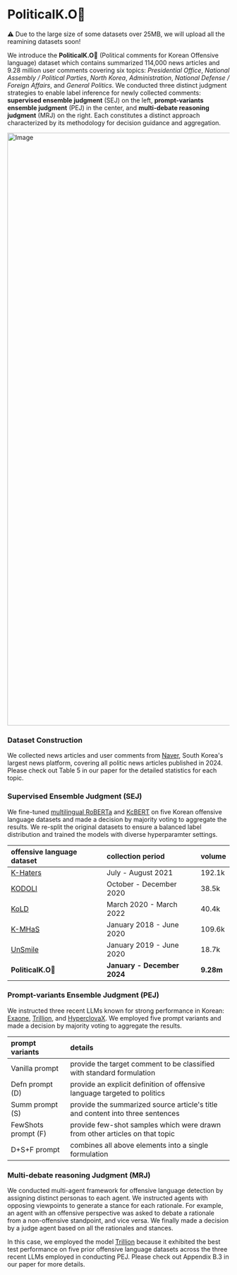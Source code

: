 # PoliticalK.O🥊

⚠️ Due to the large size of some datasets over 25MB, we will upload all the reamining datasets soon!

We introduce the **PoliticalK.O**🥊 (Political comments for Korean Offensive language) dataset which contains summarized 114,000 news articles and 9.28 million user comments covering six topics: _Presidential Office_, _National Assembly / Political Parties_, _North Korea_, _Administration_, _National Defense / Foreign Affairs_, and _General Politics_. We conducted three distinct judgment strategies to enable label inference for newly collected comments: **supervised ensemble judgment** (SEJ) on the left, **prompt-variants ensemble judgment** (PEJ) in the center, and **multi-debate reasoning judgment** (MRJ) on the right. Each constitutes a distinct approach characterized by its methodology for decision guidance and aggregation.

<img width="1342" alt="Image" src="https://github.com/user-attachments/assets/ca2e5dd4-a633-4a0c-bc80-f4cd8042053e" />


### Dataset Construction
We collected news articles and user comments from [Naver](https://news.naver.com/section/100), South Korea's largest news platform, covering all politic news articles published in 2024. Please check out Table 5 in our paper for the detailed statistics for each topic.


### Supervised Ensemble Judgment (SEJ)
We fine-tuned [multilingual RoBERTa](https://huggingface.co/FacebookAI/xlm-roberta-base) and [KcBERT](https://huggingface.co/beomi/kcbert-base) on five Korean offensive language datasets and made a decision by majority voting to aggregate the results. We re-split the original datasets to ensure a balanced label distribution and trained the models with diverse hyperparamter settings.

|offensive language dataset|collection period|volume|
|:---|:---|:---|
|[K-Haters](https://github.com/ssu-humane/K-HATERS?tab=readme-ov-file)|July - August 2021|192.1k|
|[KODOLI](https://github.com/cardy20/KODOLI/tree/main)|October - December 2020|38.5k|
|[KoLD](https://github.com/boychaboy/KOLD)|March 2020 - March 2022|40.4k|
|[K-MHaS](https://github.com/adlnlp/K-MHaS)|January 2018 - June 2020|109.6k|
|[UnSmile](https://github.com/smilegate-ai/korean_unsmile_dataset)|January 2019 - June 2020|18.7k|
|**PoliticalK.O**🥊|**January - December 2024**|**9.28m**|


### Prompt-variants Ensemble Judgment (PEJ)
We instructed three recent LLMs known for strong performance in Korean: [Exaone](https://huggingface.co/LGAI-EXAONE/EXAONE-3.5-7.8B-Instruct), [Trillion](https://huggingface.co/trillionlabs/Trillion-7B-preview), and [HyperclovaX](https://huggingface.co/naver-hyperclovax/HyperCLOVAX-SEED-Text-Instruct-1.5B). We employed five prompt variants and made a decision by majority voting to aggregate the results.

|prompt variants|details|
|:---|:---|
|Vanilla prompt|provide the target comment to be classified with standard formulation|
|Defn prompt (D)|provide an explicit definition of offensive language targeted to politics|
|Summ prompt (S)|provide the summarized source article's title and content into three sentences|
|FewShots prompt (F)|provide few-shot samples which were drawn from other articles on that topic|
|D+S+F prompt|combines all above elements into a single formulation|


### Multi-debate reasoning Judgment (MRJ)
We conducted multi-agent framework for offensive language detection by assigning distinct personas to each agent. We instructed agents with opposing viewpoints to generate a stance for each rationale. For example, an agent with an offensive perspective was asked to debate a rationale from a non-offensive standpoint, and vice versa. We finally made a decision by a judge agent based on all the rationales and stances.

In this case, we employed the model [Trillion](https://huggingface.co/trillionlabs/Trillion-7B-preview) because it exhibited the best test performance on five prior offensive language datasets across the three recent LLMs employed in conducting PEJ. Please check out Appendix B.3 in our paper for more details.

